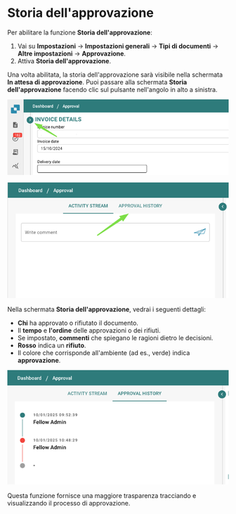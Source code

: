 # Storia dell'approvazione

Per abilitare la funzione **Storia dell'approvazione**:

1. Vai su **Impostazioni** → **Impostazioni generali** → **Tipi di documenti** → **Altre impostazioni** → **Approvazione**.
2. Attiva **Storia dell'approvazione**.

Una volta abilitata, la storia dell'approvazione sarà visibile nella schermata **In attesa di approvazione**. Puoi passare alla schermata **Storia dell'approvazione** facendo clic sul pulsante nell'angolo in alto a sinistra.

![](https://raw.githubusercontent.com/Fellow-Consulting-AG/docbits/refs/heads/main/readme/.gitbook/assets/approval_history_1.png)

![](https://raw.githubusercontent.com/Fellow-Consulting-AG/docbits/refs/heads/main/readme/.gitbook/assets/approval_history_2.png)

Nella schermata **Storia dell'approvazione**, vedrai i seguenti dettagli:

* **Chi** ha approvato o rifiutato il documento.
* Il **tempo** e **l'ordine** delle approvazioni o dei rifiuti.
* Se impostato, **commenti** che spiegano le ragioni dietro le decisioni.
* **Rosso** indica un **rifiuto**.
* Il colore che corrisponde all'ambiente (ad es., verde) indica **approvazione**.

![](https://raw.githubusercontent.com/Fellow-Consulting-AG/docbits/refs/heads/main/readme/.gitbook/assets/approval_history_3.png)

Questa funzione fornisce una maggiore trasparenza tracciando e visualizzando il processo di approvazione.
